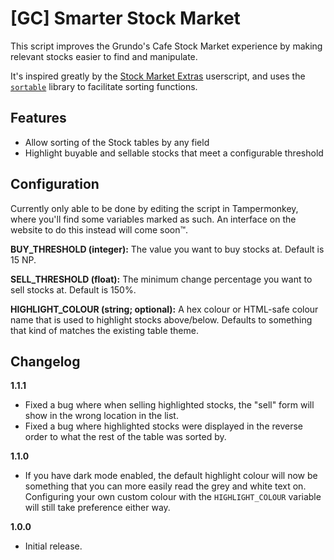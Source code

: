 # [GC] Smarter Stock Market

This script improves the Grundo's Cafe Stock Market experience by making relevant stocks easier to find and manipulate.

It's inspired greatly by the [Stock Market Extras](https://gist.github.com/jkingaround/4c53f92988dffa1bfb47) userscript, and uses the [`sortable`](https://github.com/tofsjonas/sortable) library to facilitate sorting functions.

## Features

- Allow sorting of the Stock tables by any field
- Highlight buyable and sellable stocks that meet a configurable threshold

## Configuration

Currently only able to be done by editing the script in Tampermonkey, where you'll find some variables marked as such. An interface on the website to do this instead will come soon™.

**BUY_THRESHOLD (integer):** The value you want to buy stocks at. Default is 15 NP.

**SELL_THRESHOLD (float):** The minimum change percentage you want to sell stocks at. Default is 150%.

**HIGHLIGHT_COLOUR (string; optional):** A hex colour or HTML-safe colour name that is used to highlight stocks above/below. Defaults to something that kind of matches the existing table theme.

## Changelog

**1.1.1**

* Fixed a bug where when selling highlighted stocks, the "sell" form will show in the wrong location in the list.
* Fixed a bug where highlighted stocks were displayed in the reverse order to what the rest of the table was sorted by.

**1.1.0**

* If you have dark mode enabled, the default highlight colour will now be something that you can more easily read the grey and white text on. Configuring your own custom colour with the `HIGHLIGHT_COLOUR` variable will still take preference either way.

**1.0.0**

* Initial release.
